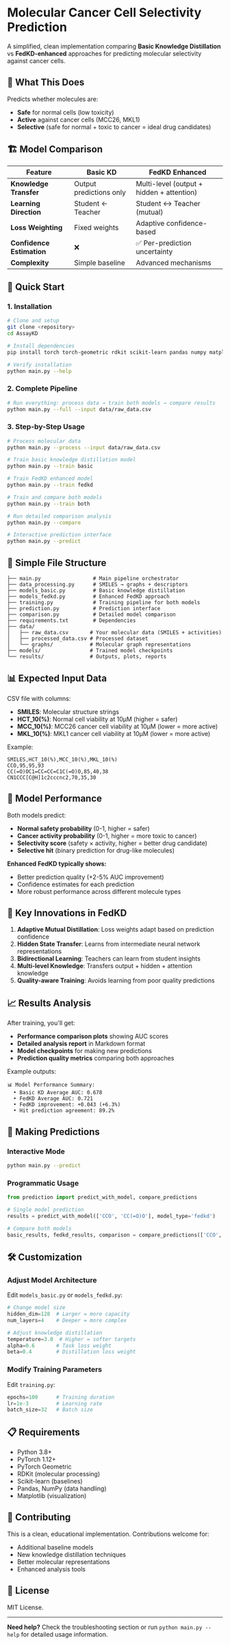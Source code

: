 # Molecular Cancer Cell Selectivity Prediction

A simplified, clean implementation comparing **Basic Knowledge Distillation** vs **FedKD-enhanced** approaches for predicting molecular selectivity against cancer cells.

## 🎯 What This Does

Predicts whether molecules are:
- **Safe** for normal cells (low toxicity)
- **Active** against cancer cells (MCC26, MKL1)
- **Selective** (safe for normal + toxic to cancer = ideal drug candidates)

## 🏗️ Model Comparison

| Feature | Basic KD | FedKD Enhanced |
|---------|----------|----------------|
| **Knowledge Transfer** | Output predictions only | Multi-level (output + hidden + attention) |
| **Learning Direction** | Student ← Teacher | Student ↔ Teacher (mutual) |
| **Loss Weighting** | Fixed weights | Adaptive confidence-based |
| **Confidence Estimation** | ❌ | ✅ Per-prediction uncertainty |
| **Complexity** | Simple baseline | Advanced mechanisms |

## 🚀 Quick Start

### 1. Installation
```bash
# Clone and setup
git clone <repository>
cd AssayKD

# Install dependencies
pip install torch torch-geometric rdkit scikit-learn pandas numpy matplotlib

# Verify installation
python main.py --help
```

### 2. Complete Pipeline
```bash
# Run everything: process data → train both models → compare results
python main.py --full --input data/raw_data.csv
```

### 3. Step-by-Step Usage
```bash
# Process molecular data
python main.py --process --input data/raw_data.csv

# Train basic knowledge distillation model
python main.py --train basic

# Train FedKD enhanced model  
python main.py --train fedkd

# Train and compare both models
python main.py --train both

# Run detailed comparison analysis
python main.py --compare

# Interactive prediction interface
python main.py --predict
```

## 📁 Simple File Structure

```
├── main.py                 # Main pipeline orchestrator
├── data_processing.py      # SMILES → graphs + descriptors  
├── models_basic.py         # Basic knowledge distillation
├── models_fedkd.py         # Enhanced FedKD approach
├── training.py             # Training pipeline for both models
├── prediction.py           # Prediction interface
├── comparison.py           # Detailed model comparison
├── requirements.txt        # Dependencies
├── data/
│   ├── raw_data.csv       # Your molecular data (SMILES + activities)
│   ├── processed_data.csv # Processed dataset
│   └── graphs/            # Molecular graph representations
├── models/                # Trained model checkpoints
└── results/               # Outputs, plots, reports
```

## 📊 Expected Input Data

CSV file with columns:
- **SMILES**: Molecular structure strings
- **HCT_10(%)**: Normal cell viability at 10μM (higher = safer)
- **MCC_10(%)**: MCC26 cancer cell viability at 10μM (lower = more active)
- **MKL_10(%)**: MKL1 cancer cell viability at 10μM (lower = more active)

Example:
```csv
SMILES,HCT_10(%),MCC_10(%),MKL_10(%)
CCO,95,95,93
CC(=O)OC1=CC=CC=C1C(=O)O,85,40,38
CN1CCC[C@H]1c2cccnc2,70,35,30
```

## 🎯 Model Performance

Both models predict:
- **Normal safety probability** (0-1, higher = safer)
- **Cancer activity probability** (0-1, higher = more toxic to cancer)
- **Selectivity score** (safety × activity, higher = better drug candidate)
- **Selective hit** (binary prediction for drug-like molecules)

**Enhanced FedKD typically shows:**
- Better prediction quality (+2-5% AUC improvement)
- Confidence estimates for each prediction
- More robust performance across different molecule types

## 🔬 Key Innovations in FedKD

1. **Adaptive Mutual Distillation**: Loss weights adapt based on prediction confidence
2. **Hidden State Transfer**: Learns from intermediate neural network representations
3. **Bidirectional Learning**: Teachers can learn from student insights
4. **Multi-level Knowledge**: Transfers output + hidden + attention knowledge
5. **Quality-aware Training**: Avoids learning from poor quality predictions

## 📈 Results Analysis

After training, you'll get:
- **Performance comparison plots** showing AUC scores
- **Detailed analysis report** in Markdown format
- **Model checkpoints** for making new predictions
- **Prediction quality metrics** comparing both approaches

Example outputs:
```
📊 Model Performance Summary:
  • Basic KD Average AUC: 0.678
  • FedKD Average AUC: 0.721
  • FedKD improvement: +0.043 (+6.3%)
  • Hit prediction agreement: 89.2%
```

## 🔮 Making Predictions

### Interactive Mode
```bash
python main.py --predict
```

### Programmatic Usage
```python
from prediction import predict_with_model, compare_predictions

# Single model prediction
results = predict_with_model(['CCO', 'CC(=O)O'], model_type='fedkd')

# Compare both models
basic_results, fedkd_results, comparison = compare_predictions(['CCO', 'CC(=O)O'])
```

## 🛠️ Customization

### Adjust Model Architecture
Edit `models_basic.py` or `models_fedkd.py`:
```python
# Change model size
hidden_dim=128  # Larger = more capacity
num_layers=4    # Deeper = more complex

# Adjust knowledge distillation
temperature=3.0  # Higher = softer targets
alpha=0.6       # Task loss weight
beta=0.4        # Distillation loss weight
```

### Modify Training Parameters
Edit `training.py`:
```python
epochs=100      # Training duration
lr=1e-3         # Learning rate
batch_size=32   # Batch size
```

## 📋 Requirements

- Python 3.8+
- PyTorch 1.12+
- PyTorch Geometric
- RDKit (molecular processing)
- Scikit-learn (baselines)
- Pandas, NumPy (data handling)
- Matplotlib (visualization)

## 🤝 Contributing

This is a clean, educational implementation. Contributions welcome for:
- Additional baseline models
- New knowledge distillation techniques
- Better molecular representations
- Enhanced analysis tools

## 📄 License

MIT License.

---

**Need help?** Check the troubleshooting section or run `python main.py --help` for detailed usage information.
